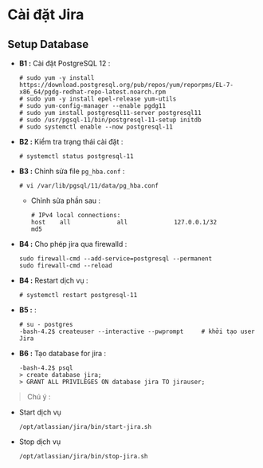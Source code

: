 # Cài đặt Jira
## **Setup Database**
- **B1 :** Cài đặt PostgreSQL 12 :
    ```
    # sudo yum -y install https://download.postgresql.org/pub/repos/yum/reporpms/EL-7-x86_64/pgdg-redhat-repo-latest.noarch.rpm
    # sudo yum -y install epel-release yum-utils
    # sudo yum-config-manager --enable pgdg11
    # sudo yum install postgresql11-server postgresql11
    # sudo /usr/pgsql-11/bin/postgresql-11-setup initdb
    # sudo systemctl enable --now postgresql-11
    ```
- **B2 :** Kiểm tra trạng thái cài đặt :
    ```
    # systemctl status postgresql-11
    ```
- **B3 :** Chỉnh sửa file `pg_hba.conf` :
    ```
    # vi /var/lib/pgsql/11/data/pg_hba.conf
    ```
    - Chỉnh sửa phần sau :
        ```
        # IPv4 local connections:
        host    all             all             127.0.0.1/32            md5
        ```
- **B4 :** Cho phép jira qua firewalld :
    ```
    sudo firewall-cmd --add-service=postgresql --permanent
    sudo firewall-cmd --reload
    ```

- **B4 :** Restart dịch vụ :
    ```
    # systemctl restart postgresql-11
    ```
- **B5 :**  :
    ```
    # su - postgres
    -bash-4.2$ createuser --interactive --pwprompt     # khởi tạo user Jira
    ```
- **B6 :** Tạo database for jira :
    ```
    -bash-4.2$ psql
    > create database jira;
    > GRANT ALL PRIVILEGES ON database jira TO jirauser;
    ```
> Chú ý :
- Start dịch vụ
    ```
    /opt/atlassian/jira/bin/start-jira.sh
    ```
- Stop dịch vụ
    ```
    /opt/atlassian/jira/bin/stop-jira.sh
    ```